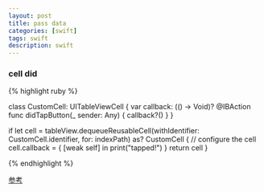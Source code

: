 ```yaml
---
layout: post
title: pass data
categories: [swift]
tags: swift
description: swift
---
```


<h3>cell did</h3>

{% highlight ruby %}

class CustomCell: UITableViewCell {
   var callback: (() -> Void)?
   @IBAction func didTapButton(_ sender: Any) {
      callback?()
   } 
}

if let cell = tableView.dequeueReusableCell(withIdentifier: CustomCell.identifier, for: indexPath) as? CustomCell {
   // configure the cell
   cell.callback = { [weak self] in 
      print("tapped!")
   }
   return cell
}

{% endhighlight %}

<a href="https://medium.com/ios-os-x-development/ios-three-ways-to-pass-data-from-model-to-controller-b47cc72a4336">参考</a>
